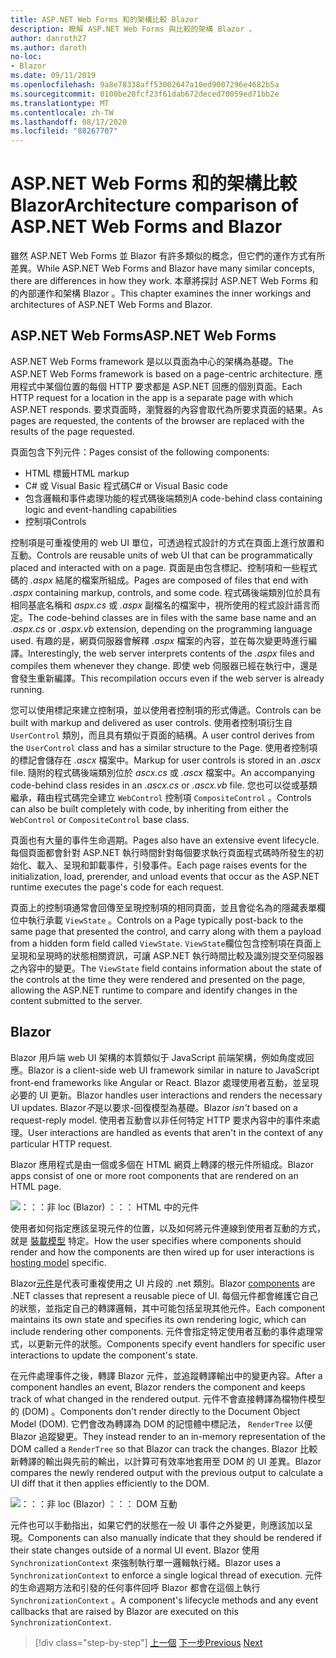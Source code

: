 ```yaml
---
title: ASP.NET Web Forms 和的架構比較 Blazor
description: 瞭解 ASP.NET Web Forms 與比較的架構 Blazor 。
author: danroth27
ms.author: daroth
no-loc:
- Blazor
ms.date: 09/11/2019
ms.openlocfilehash: 9a8e78338aff53002647a10ed9007296e4682b5a
ms.sourcegitcommit: 0100be20fcf23f61dab672deced70059ed71bb2e
ms.translationtype: MT
ms.contentlocale: zh-TW
ms.lasthandoff: 08/17/2020
ms.locfileid: "88267707"
---
```

# <a name="architecture-comparison-of-aspnet-web-forms-and-no-locblazor"></a><span data-ttu-id="24a5c-103">ASP.NET Web Forms 和的架構比較 Blazor</span><span class="sxs-lookup"><span data-stu-id="24a5c-103">Architecture comparison of ASP.NET Web Forms and Blazor</span></span>

<span data-ttu-id="24a5c-104">雖然 ASP.NET Web Forms 並 Blazor 有許多類似的概念，但它們的運作方式有所差異。</span><span class="sxs-lookup"><span data-stu-id="24a5c-104">While ASP.NET Web Forms and Blazor have many similar concepts, there are differences in how they work.</span></span> <span data-ttu-id="24a5c-105">本章將探討 ASP.NET Web Forms 和的內部運作和架構 Blazor 。</span><span class="sxs-lookup"><span data-stu-id="24a5c-105">This chapter examines the inner workings and architectures of ASP.NET Web Forms and Blazor.</span></span>

## <a name="aspnet-web-forms"></a><span data-ttu-id="24a5c-106">ASP.NET Web Forms</span><span class="sxs-lookup"><span data-stu-id="24a5c-106">ASP.NET Web Forms</span></span>

<span data-ttu-id="24a5c-107">ASP.NET Web Forms framework 是以以頁面為中心的架構為基礎。</span><span class="sxs-lookup"><span data-stu-id="24a5c-107">The ASP.NET Web Forms framework is based on a page-centric architecture.</span></span> <span data-ttu-id="24a5c-108">應用程式中某個位置的每個 HTTP 要求都是 ASP.NET 回應的個別頁面。</span><span class="sxs-lookup"><span data-stu-id="24a5c-108">Each HTTP request for a location in the app is a separate page with which ASP.NET responds.</span></span> <span data-ttu-id="24a5c-109">要求頁面時，瀏覽器的內容會取代為所要求頁面的結果。</span><span class="sxs-lookup"><span data-stu-id="24a5c-109">As pages are requested, the contents of the browser are replaced with the results of the page requested.</span></span>

<span data-ttu-id="24a5c-110">頁面包含下列元件：</span><span class="sxs-lookup"><span data-stu-id="24a5c-110">Pages consist of the following components:</span></span>

- <span data-ttu-id="24a5c-111">HTML 標籤</span><span class="sxs-lookup"><span data-stu-id="24a5c-111">HTML markup</span></span>
- <span data-ttu-id="24a5c-112">C# 或 Visual Basic 程式碼</span><span class="sxs-lookup"><span data-stu-id="24a5c-112">C# or Visual Basic code</span></span>
- <span data-ttu-id="24a5c-113">包含邏輯和事件處理功能的程式碼後端類別</span><span class="sxs-lookup"><span data-stu-id="24a5c-113">A code-behind class containing logic and event-handling capabilities</span></span>
- <span data-ttu-id="24a5c-114">控制項</span><span class="sxs-lookup"><span data-stu-id="24a5c-114">Controls</span></span>

<span data-ttu-id="24a5c-115">控制項是可重複使用的 web UI 單位，可透過程式設計的方式在頁面上進行放置和互動。</span><span class="sxs-lookup"><span data-stu-id="24a5c-115">Controls are reusable units of web UI that can be programmatically placed and interacted with on a page.</span></span> <span data-ttu-id="24a5c-116">頁面是由包含標記、控制項和一些程式碼的 *.aspx* 結尾的檔案所組成。</span><span class="sxs-lookup"><span data-stu-id="24a5c-116">Pages are composed of files that end with *.aspx* containing markup, controls, and some code.</span></span> <span data-ttu-id="24a5c-117">程式碼後端類別位於具有相同基底名稱和 *aspx.cs* 或 *.aspx* 副檔名的檔案中，視所使用的程式設計語言而定。</span><span class="sxs-lookup"><span data-stu-id="24a5c-117">The code-behind classes are in files with the same base name and an *.aspx.cs* or *.aspx.vb* extension, depending on the programming language used.</span></span> <span data-ttu-id="24a5c-118">有趣的是，網頁伺服器會解釋 *.aspx* 檔案的內容，並在每次變更時進行編譯。</span><span class="sxs-lookup"><span data-stu-id="24a5c-118">Interestingly, the web server interprets contents of the *.aspx* files and compiles them whenever they change.</span></span> <span data-ttu-id="24a5c-119">即使 web 伺服器已經在執行中，還是會發生重新編譯。</span><span class="sxs-lookup"><span data-stu-id="24a5c-119">This recompilation occurs even if the web server is already running.</span></span>

<span data-ttu-id="24a5c-120">您可以使用標記來建立控制項，並以使用者控制項的形式傳遞。</span><span class="sxs-lookup"><span data-stu-id="24a5c-120">Controls can be built with markup and delivered as user controls.</span></span> <span data-ttu-id="24a5c-121">使用者控制項衍生自 `UserControl` 類別，而且具有類似于頁面的結構。</span><span class="sxs-lookup"><span data-stu-id="24a5c-121">A user control derives from the `UserControl` class and has a similar structure to the Page.</span></span> <span data-ttu-id="24a5c-122">使用者控制項的標記會儲存在 *.ascx* 檔案中。</span><span class="sxs-lookup"><span data-stu-id="24a5c-122">Markup for user controls is stored in an *.ascx* file.</span></span> <span data-ttu-id="24a5c-123">隨附的程式碼後端類別位於 *ascx.cs* 或 *.ascx* 檔案中。</span><span class="sxs-lookup"><span data-stu-id="24a5c-123">An accompanying code-behind class resides in an *.ascx.cs* or *.ascx.vb* file.</span></span> <span data-ttu-id="24a5c-124">您也可以從或基類繼承，藉由程式碼完全建立 `WebControl` 控制項 `CompositeControl` 。</span><span class="sxs-lookup"><span data-stu-id="24a5c-124">Controls can also be built completely with code, by inheriting from either the `WebControl` or `CompositeControl` base class.</span></span>

<span data-ttu-id="24a5c-125">頁面也有大量的事件生命週期。</span><span class="sxs-lookup"><span data-stu-id="24a5c-125">Pages also have an extensive event lifecycle.</span></span> <span data-ttu-id="24a5c-126">每個頁面都會針對 ASP.NET 執行時間針對每個要求執行頁面程式碼時所發生的初始化、載入、呈現和卸載事件，引發事件。</span><span class="sxs-lookup"><span data-stu-id="24a5c-126">Each page raises events for the initialization, load, prerender, and unload events that occur as the ASP.NET runtime executes the page's code for each request.</span></span>

<span data-ttu-id="24a5c-127">頁面上的控制項通常會回傳至呈現控制項的相同頁面，並且會從名為的隱藏表單欄位中執行承載 `ViewState` 。</span><span class="sxs-lookup"><span data-stu-id="24a5c-127">Controls on a Page typically post-back to the same page that presented the control, and carry along with them a payload from a hidden form field called `ViewState`.</span></span> <span data-ttu-id="24a5c-128">`ViewState`欄位包含控制項在頁面上呈現和呈現時的狀態相關資訊，可讓 ASP.NET 執行時間比較及識別提交至伺服器之內容中的變更。</span><span class="sxs-lookup"><span data-stu-id="24a5c-128">The `ViewState` field contains information about the state of the controls at the time they were rendered and presented on the page, allowing the ASP.NET runtime to compare and identify changes in the content submitted to the server.</span></span>

## Blazor

<span data-ttu-id="24a5c-129">Blazor 用戶端 web UI 架構的本質類似于 JavaScript 前端架構，例如角度或回應。</span><span class="sxs-lookup"><span data-stu-id="24a5c-129">Blazor is a client-side web UI framework similar in nature to JavaScript front-end frameworks like Angular or React.</span></span> <span data-ttu-id="24a5c-130">Blazor 處理使用者互動，並呈現必要的 UI 更新。</span><span class="sxs-lookup"><span data-stu-id="24a5c-130">Blazor handles user interactions and renders the necessary UI updates.</span></span> <span data-ttu-id="24a5c-131">Blazor*不*是以要求-回復模型為基礎。</span><span class="sxs-lookup"><span data-stu-id="24a5c-131">Blazor *isn't* based on a request-reply model.</span></span> <span data-ttu-id="24a5c-132">使用者互動會以非任何特定 HTTP 要求內容中的事件來處理。</span><span class="sxs-lookup"><span data-stu-id="24a5c-132">User interactions are handled as events that aren't in the context of any particular HTTP request.</span></span>

<span data-ttu-id="24a5c-133">Blazor 應用程式是由一個或多個在 HTML 網頁上轉譯的根元件所組成。</span><span class="sxs-lookup"><span data-stu-id="24a5c-133">Blazor apps consist of one or more root components that are rendered on an HTML page.</span></span>

![：：：非 loc (Blazor) ：：： HTML 中的元件](./media/architecture-comparison/blazor-components-in-html.png)

<span data-ttu-id="24a5c-135">使用者如何指定應該呈現元件的位置，以及如何將元件連線到使用者互動的方式，就是 [裝載模型](hosting-models.md) 特定。</span><span class="sxs-lookup"><span data-stu-id="24a5c-135">How the user specifies where components should render and how the components are then wired up for user interactions is [hosting model](hosting-models.md) specific.</span></span>

<span data-ttu-id="24a5c-136">Blazor[元件](components.md)是代表可重複使用之 UI 片段的 .net 類別。</span><span class="sxs-lookup"><span data-stu-id="24a5c-136">Blazor [components](components.md) are .NET classes that represent a reusable piece of UI.</span></span> <span data-ttu-id="24a5c-137">每個元件都會維護它自己的狀態，並指定自己的轉譯邏輯，其中可能包括呈現其他元件。</span><span class="sxs-lookup"><span data-stu-id="24a5c-137">Each component maintains its own state and specifies its own rendering logic, which can include rendering other components.</span></span> <span data-ttu-id="24a5c-138">元件會指定特定使用者互動的事件處理常式，以更新元件的狀態。</span><span class="sxs-lookup"><span data-stu-id="24a5c-138">Components specify event handlers for specific user interactions to update the component's state.</span></span>

<span data-ttu-id="24a5c-139">在元件處理事件之後，轉譯 Blazor 元件，並追蹤轉譯輸出中的變更內容。</span><span class="sxs-lookup"><span data-stu-id="24a5c-139">After a component handles an event, Blazor renders the component and keeps track of what changed in the rendered output.</span></span> <span data-ttu-id="24a5c-140">元件不會直接轉譯為檔物件模型的 (DOM) 。</span><span class="sxs-lookup"><span data-stu-id="24a5c-140">Components don't render directly to the Document Object Model (DOM).</span></span> <span data-ttu-id="24a5c-141">它們會改為轉譯為 DOM 的記憶體中標記法， `RenderTree` 以便 Blazor 追蹤變更。</span><span class="sxs-lookup"><span data-stu-id="24a5c-141">They instead render to an in-memory representation of the DOM called a `RenderTree` so that Blazor can track the changes.</span></span> <span data-ttu-id="24a5c-142">Blazor 比較新轉譯的輸出與先前的輸出，以計算可有效率地套用至 DOM 的 UI 差異。</span><span class="sxs-lookup"><span data-stu-id="24a5c-142">Blazor compares the newly rendered output with the previous output to calculate a UI diff that it then applies efficiently to the DOM.</span></span>

![：：：非 loc (Blazor) ：：： DOM 互動](./media/architecture-comparison/blazor-dom-interaction.png)

<span data-ttu-id="24a5c-144">元件也可以手動指出，如果它們的狀態在一般 UI 事件之外變更，則應該加以呈現。</span><span class="sxs-lookup"><span data-stu-id="24a5c-144">Components can also manually indicate that they should be rendered if their state changes outside of a normal UI event.</span></span> <span data-ttu-id="24a5c-145">Blazor 使用 `SynchronizationContext` 來強制執行單一邏輯執行緒。</span><span class="sxs-lookup"><span data-stu-id="24a5c-145">Blazor uses a `SynchronizationContext` to enforce a single logical thread of execution.</span></span> <span data-ttu-id="24a5c-146">元件的生命週期方法和引發的任何事件回呼 Blazor 都會在這個上執行 `SynchronizationContext` 。</span><span class="sxs-lookup"><span data-stu-id="24a5c-146">A component's lifecycle methods and any event callbacks that are raised by Blazor are executed on this `SynchronizationContext`.</span></span>

>[!div class="step-by-step"]
><span data-ttu-id="24a5c-147">[上一個](introduction.md) 
>[下一步](hosting-models.md)</span><span class="sxs-lookup"><span data-stu-id="24a5c-147">[Previous](introduction.md)
[Next](hosting-models.md)</span></span>
